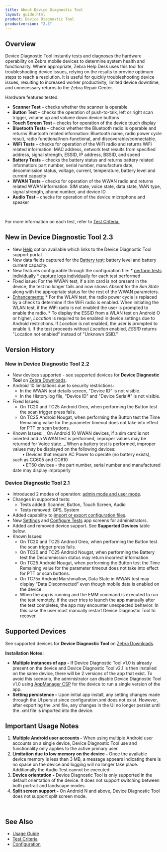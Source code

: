 ```yaml
---
title: About Device Diagnostic Tool
layout: guide.html
product: Device Diagnostic Tool
productversion: "2.3"
---
```


## Overview

Device Diagnostic Tool instantly tests and diagnoses the hardware operability on Zebra mobile devices to determine system health and functionality. Where appropriate, Zebra Help Desk uses this tool for troubleshooting device issues, relying on the results to provide optimum steps to reach a resolution. It is useful for quickly troubleshooting device issues, resulting to increased worker productivity, limited device downtime, and unnecessary returns to the Zebra Repair Center.

Hardware features tested:

- **Scanner Test** – checks whether the scanner is operable
- **Button Test** – checks the operation of push-to-talk, left or right scan trigger, volume up and volume down device buttons
- **Touch Screen Test** – checks for operation of the device touch display
- **Bluetooth Tests** – checks whether the Bluetooth radio is operable and returns Bluetooth related information: Bluetooth name, radio power cycle result, radio functional/non-functional, and discoverable/connectable.
- **WiFi Tests** – checks for operation of the WiFi radio and returns WiFi related information: MAC address, network test results from specified address, signal strength, ESSID, IP address, BSSID, and speed
- **Battery Tests** – checks the battery status and returns battery related information: part number, serial number, manufacture date, decommission status, voltage, current, temperature, battery level and current capacity
- **WWAN Tests** – checks for operation of the WWAN radio and returns related WWAN information: SIM state, voice state, data state, WAN type, signal strength, phone number, and device ID
- **Audio Test** – checks for operation of the device microphone and speaker

<br>
<p>For more information on each test, refer to <a href="../criteria">Test Criteria.</a></p>

## New in Device Diagnostic Tool 2.3

* New [Help](../usage/#userinterface) option available which links to the Device Diagnostic Tool support portal.
* New data fields captured for the [Battery test](../usage/#batterytest): battery level and battery current capacity.
* New features configurable through the configuration file:
        * [perform tests individually](../configuration/#configurationfile) 
        * [capture logs individually](../configuration/#configurationfile) for each test performed
* Fixed issue: For the WWAN test, if a sim card is not present in the device, the test no longer fails and now shows _Absent_ for the _Sim State_ along with the appropriate status for the rest of the WWAN parameters.
* [Enhancements:](../usage/#userinterface)
        * For the WLAN test, the radio power cycle is replaced by a check to determine if the WiFi radio is enabled. When initiating the WLAN test, if the WiFi radio is not enabled the user is prompted to enable the radio.
        * To display the ESSID from a WLAN test on Android O or higher, _Location_ is required to be enabled in device settings due to Android restrictions. If _Location_ is not enabled, the user is prompted to enable it. If the test proceeds without _Location_ enabled, _ESSID_ returns "Location not enabled" instead of "Unknown SSID." 


## Version History

### New in Device Diagnostic Tool 2.2

- New devices supported - see supported devices for **Device Diagnostic Tool** on [Zebra Downloads](https://www.zebra.com/us/en/support-downloads/software/utilities/device-diagnostic-tool.html).
- Android 10 limitations due to security restrictions:
  - In the WWAN test details screen, "Device ID" is not visible.
  - In the History.log file, "Device ID" and "Device Serial#" is not visible.
- Fixed Issues:
  - On TC20 and TC25 Android Oreo, when performing the Button test the scan trigger press fails.
  - On TC25 Android Nougat, when performing the Button test the Time Remaining value for the parameter timeout does not take into effect for PTT or scan buttons.
- Known Issues:
  _ On Android 10 WWAN devices, if a sim card is not inserted and a WWAN test is performed, improper values may be returned for Voice state.
  _ When a battery test is performed, improper values may be displayed on the following devices:<br>
  &nbsp;&nbsp;&nbsp;&nbsp;&nbsp;&nbsp;&nbsp;&nbsp;• Devices that require AC Power to operate (no battery exists), such as CC605 and CC610<br>
  &nbsp;&nbsp;&nbsp;&nbsp;&nbsp;&nbsp;&nbsp;&nbsp;• ET50 devices - the part number, serial number and manufactured date may display improperly

### Device Diagnostic Tool 2.1

- Introduced 2 modes of operation: [admin mode and user mode](../usage).
- Changes in supported tests:
  - Tests added: Scanner, Button, Touch Screen, Audio
  - Tests removed: GPS, System
- Added capability to [import or export configuration files](../configuration).
- New [Settings](../configuration) and [Configure Tests](../configuration) app screens for administrators.
- Added and removed device support. See **Supported Devices** table below.
- Known Issues:
  - On TC20 and TC25 Android Oreo, when performing the Button test the scan trigger press fails.
  - On TC20 and TC25 Android Nougat, when performing the Battery test the Decommission status may return incorrect information.
  - On TC25 Android Nougat, when performing the Button test the Time Remaining value for the parameter timeout does not take into effect for PTT or scan buttons.
  - On TC75x Android Marshmallow, Data State in WWAN test may display “Data Disconnected” even though mobile data is enabled on the device.
  - When the app is running and the EMM command is executed to run the test remotely, if the user tries to launch the app manually after the test completes, the app may encounter unexpected behavior. In this case the user must manually restart Device Diagnostic Tool to recover.

## Supported Devices

See supported devices for **Device Diagnostic Tool** on [Zebra Downloads](https://www.zebra.com/us/en/support-downloads/software/utilities/device-diagnostic-tool.html).

<!--
The following table lists the supported GMS devices, except for MC33 which only supports non-GMS: </p>

<table class="facelift" align="center" style="width:90%" border="1" padding="5px">
  <tr bgcolor="#dce8ef">
    <th>Device</th>
    <th style="text-align:center">Android 4.4 <br>(KitKat)</th>
    <th style="text-align:center">Android 5.x <br>(Lollipop)</th>
    <th style="text-align:center">Android 6.x <br>(Marshmallow)</th>
    <th style="text-align:center">Android 7.x <br>(Nougat)</th>
    <th style="text-align:center">Android 8.x <br>(Oreo)</th>
    <th style="text-align:center">Android 9.x <br>(Pie)</th>
  </tr>
  <tr>
    <td>MC18</td>
    <td style="text-align:center">&#x25cf;</td>
    <td style="text-align:center">&#x25cf;</td>
    <td></td>
    <td></td>
    <td></td>
    <td></td>
  </tr>
  <tr>
    <td>MC32</td>
    <td></td>
    <td style="text-align:center">&#x25cf;</td>
    <td></td>
    <td></td>
    <td></td>
    <td></td>
  </tr>
  <tr>
    <td>MC33</td>
    <td></td>
    <td></td>
    <td></td>
    <td style="text-align:center">&#x25cf;</td>
    <td></td>
    <td></td>
  </tr>
  <tr>
    <td>MC67</td>
    <td style="text-align:center">&#x25cf;</td>
    <td></td>
    <td></td>
    <td></td>
    <td></td>
    <td></td>
  </tr>

  <tr>
    <td>TC20</td>
    <td></td>
    <td></td>
    <td></td>
    <td style="text-align:center">&#x25cf;</td>
    <td style="text-align:center">&#x25cf;</td>
    <td></td>
  </tr>
  <tr>
    <td>TC25</td>
    <td></td>
    <td></td>
    <td></td>
    <td style="text-align:center">&#x25cf;</td>
    <td style="text-align:center">&#x25cf;</td>
    <td></td>
  </tr>
  <tr>
    <td>TC51</td>
    <td></td>
    <td></td>
    <td style="text-align:center">&#x25cf;</td>
    <td style="text-align:center">&#x25cf;</td>
    <td style="text-align:center">&#x25cf;</td>
    <td></td>
  </tr>
  <tr>
    <td>TC52</td>
    <td></td>
    <td></td>
    <td></td>
    <td></td>
    <td style="text-align:center">&#x25cf;</td>
    <td></td>
  </tr>
  <tr>
    <td>TC55</td>
    <td style="text-align:center">&#x25cf;</td>
    <td></td>
    <td></td>
    <td></td>
    <td></td>
    <td></td>
  </tr>
  <tr>
    <td>TC56</td>
    <td></td>
    <td></td>
    <td style="text-align:center">&#x25cf;</td>
    <td style="text-align:center">&#x25cf;</td>
    <td style="text-align:center">&#x25cf;</td>
    <td></td>
  </tr>
  <tr>
    <td>TC57</td>
    <td></td>
    <td></td>
    <td></td>
    <td></td>
    <td style="text-align:center">&#x25cf;</td>
    <td></td>
  </tr>
  <tr>
    <td>TC70</td>
    <td style="text-align:center">&#x25cf;</td>
    <td style="text-align:center">&#x25cf;</td>
    <td></td>
    <td></td>
    <td></td>
    <td></td>
  </tr>
  <tr>
    <td>TC70X</td>
    <td></td>
    <td></td>
    <td style="text-align:center">&#x25cf;</td>
    <td style="text-align:center">&#x25cf;</td>
    <td></td>
    <td></td>
  </tr>
  <tr>
    <td>TC75</td>
    <td style="text-align:center">&#x25cf;</td>
    <td style="text-align:center">&#x25cf;</td>
    <td></td>
    <td></td>
    <td></td>
    <td></td>
  </tr>
  <tr>
    <td>TC75X</td>
    <td></td>
    <td></td>
    <td style="text-align:center">&#x25cf;</td>
    <td style="text-align:center">&#x25cf;</td>
    <td></td>
    <td></td>
  </tr>
  <tr>
    <td>TC8000</td>
    <td></td>
    <td style="text-align:center">&#x25cf;</td>
    <td></td>
    <td></td>
    <td></td>
    <td></td>
  </tr>
</table>
-->

**Installation Notes:**

- **Multiple instances of app -** If Device Diagnostic Tool v1.0 is already present on the device and Device Diagnostic Tool v2.1 is then installed on the same device, there will be 2 versions of the app that exist. To avoid this scenario, the administrator can disable Device Diagnostic Tool v1.0 using [AppManager CSP](/mx/appmgr) for the device to run a single version of the app.
- **Setting persistence -** Upon initial app install, any setting changes made through the UI persist since configuration.xml does not exist. However, after exporting the .xml file, any changes in the UI no longer persist until the .xml file is imported into the device.

## Important Usage Notes

1. **Multiple Android user accounts -** When using multiple Android user accounts on a single device, Device Diagnostic Tool use and functionality only applies to the active primary user.
2. **Limitation due to low memory on the device -** Once the available device memory is less than 3 MB, a message appears indicating there is no space on the device and logging will no longer take place. Additionally the Audio Test cannot be executed.
3. **Device orientation -** Device Diagnostic Tool is only supported in the default orientation of the device. It does not support switching between both portrait and landscape modes.
4. **Split screen support -** On Android N and above, Device Diagnostic Tool does not support split screen mode.

<br>

## <!-- -->

## See Also

- [Usage Guide](../usage)
- [Test Criteria](../criteria)
- [Configuration](../configuration)
